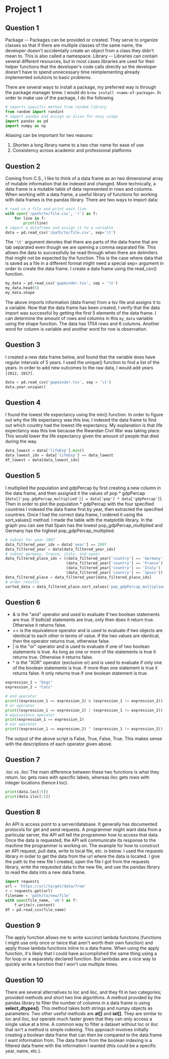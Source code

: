 # Project 1

## Question 1
Package -- Packages can be provided or created. They serve to organize classes so that if there are multiple classes of the same name, the developer doesn't accidentally create an object from a class they didn't mean to. This is also called a namespace.
Library -- Libraries can contain several different resources, but in most cases libraries are used for their helper functions that the developer's code calls directly so the developer doesn't have to spend unnecessary time reimplementing already implemented solutions to basic problems.

There are several ways to install a package, my preferred way is through the package manager brew. I would do `brew install <name-of-package>`. In order to make use of the package, I do the following

```python
# imports specific method from random library
from random import randint
# import pandas and assign as alias for easy usage
import pandas as pd
import numpy as np
```

Aliasing can be important for two reasons:
1. Shorten a long library name to a two char name for ease of use
2. Consistency across academic and professional platforms

## Question 2
Coming from C.S., I like to think of a data frame as an two dimensional array of mutable information that be indexed and changed. More technically, a data frame is a mutable table of data represented in rows and columns. When working with a data frame, a useful library of functions for working with data frames is the pandas library. There are two ways to import data:

```python
# read in a file and print each line
with open('/path/to/file.csv', 'r') as f:
    for line in f:
        print(line)
# import a dataframe and assign it to a variable
data = pd.read_csv('/path/to/file.csv', sep='\t')
```

The `'\t'` argument denotes that there are parts of the data frame that are tab separated even though we are opening a comma separated file. This allows the data to successfully be read through when there are delimiters that might not be expected by the function. This is the case where data that is saved as a file in a different format might need a special sep= argument in order to create the data frame. I create a data frame using the read_csv() function.

```python
my_data = pd.read_csv('gapminder.tsv', sep = '\t')
my_data.head(5)
my_data.shape
```

The above imports information (data frame) from a tsv file and assigns it to a variable. Now that the data frame has been created, I verify that the data import was successful by getting the first 5 elements of the data frame. I can determine the amount of rows and columns in this `my_data` variable using the shape function. The data has 1704 rows and 6 columns. Another word for column is variable and another word for row is observation.

## Question 3
I created a new data frame below, and found that the variable does have regular intervals of 5 years. I used the unique() function to find a list of the years. In order to add new outcomes to the raw data, I would add years `[2012, 2017]`.

```python
data = pd.read_csv('gapminder.tsv', sep = '\t')
data.year.unique()
```

## Question 4
I found the lowest life expectancy using the min() function. In order to figure out why the life expectancy was this low, I indexed the data frame to find out which country had the lowest life expectancy. My explanation is that life expectancy was this low because the Rwandan Civil War was taking place. This would lower the life expectancy given the amount of people that died during the way.

```python
data_lowest = data['lifeExp'].min()
data_lowest_idx = data['lifeExp'] == data_lowest
df_lowest = data[data_lowest_idx]
```

## Question 5
I multiplied the population and gdpPercap by first creating a new column in the data frame, and then assigned it the values of pop * gdpPercap (`data[['pop_gdpPercap_multiplied']] = data['pop'] * data['gdpPercap']`). Then in order to plot the population * gdpPercap with the four specified countries I indexed the data frame first by year, then extracted the specified countries. Once I had the correct data frame, I ordered it using the sort_values() method. I made the table with the matplotlib library. In the graph you can see that Spain has the lowest pop_gdpPercap_multiplied and Germany has the highest pop_gdpPercap_multiplied.

```python
# subset for year 2007
data_filtered_year_idx = data['year'] == 2007
data_filtered_year = data[data_filtered_year_idx]
# subset germany, france, italy, and spain
data_filtered_place_idx = ((data_filtered_year['country'] == 'Germany') |
                           (data_filtered_year['country'] == 'France') |
                           (data_filtered_year['country'] == 'Italy') |
                           (data_filtered_year['country'] == 'Spain'))
data_filtered_place = data_filtered_year[data_filtered_place_idx]
# order results
sorted_data = data_filtered_place.sort_values('pop_gdpPercap_multiplied', ascending=True)
```

## Question 6
* & is the "and" operator and used to evaluate if two boolean statements are true. If both/all statements are true, only then does it return true. Otherwise it returns false.
* == is the equivalence operator and is used to evaluate if two objects are identical to each other in terms of value. If the two values are identical, then the operator returns true, otherwise false.
* | is the "or" operator and is used to evaluate if one of two boolean statements is true. As long as one or more of the statements is true it returns true. Otherwise it returns false.
* ^ is the "XOR" operator (exclusive or) and is used to evaluate if only one of the boolean statements is true. If more than one statement is true it returns false. It only returns true if one boolean statement is true.

```python
expression_1 = "Dogs"
expression_2 = "Cats"

# and operator
print((expression_1 == expression_2) & (expression_1 != expression_2))
# or operator
print((expression_1 == expression_2) | (expression_1 != expression_2))
# equivalence operator
print(expression_1 == expression_2)
# xor operator
print((expression_1 == expression_2) ^ (expression_1 != expression_2))
```

The output of the above script is False, True, False, True. This makes sense with the descriptions of each operator given above.

## Question 7
.loc vs .iloc
The main difference between these two functions is what they return. loc gets rows with specific labels, whereas iloc gets rows with integer locations (hence **i** loc).

```python
print(data.loc[:5])
print(data.iloc[:5])
```

## Question 8
An API is access point to a server/database. It generally has documented protocols for get and send requests. A programmer might want data from a particular server, the API will tell the programmer how to access that data. Once the data is requested, the API will communicate its response to the machine the programmer is working on. The example for how to construct an API request, pull data, write to local file, etc. is below. I used the requests library in order to get the data from the url where the data is located. I give the path to the new file I created, open the file I got from the requests library, write the requested data to the new file, and use the pandas library to read the data into a new data frame.

```python
import requests
url = 'https://url/to/get/data/from'
r = requests.get(url)
filename = 'path/to/new/file'
with open(file_name, 'wb') as f:
    f.write(r.content)
df = pd.read_csv(file_name)
```

## Question 9
The apply function allows me to write succinct lambda functions (functions I might use only once or twice that aren't worth their own function) and apply those lambda functions inline to a data frame. When using the apply function, it's likely that I could have accomplished the same thing using a for loop or a separately declared function. But lambdas are a nice way to quickly write a function that I won't use multiple times.

## Question 10
There are several alternatives to loc and iloc, and they fit in two categories; provided methods and short two line algorithms. A method provided by the pandas library to filter the number of columns in a data frame is using **select_dtypes()**. This method takes both strings and numpy objects as parameters. Two other useful methods are **at[]** and **iat[]**. They are similar to loc and iloc, but operate much faster given that they can only access a single value at a time. A common way to filter a dataset without loc or iloc that isn't a method is simple indexing. This approach involves initially creating a boolean data frame that can then be compared to the data frame I want information from. The data frame from the boolean indexing is a filtered data frame with the information I wanted (this could be a specific year, name, etc.).
